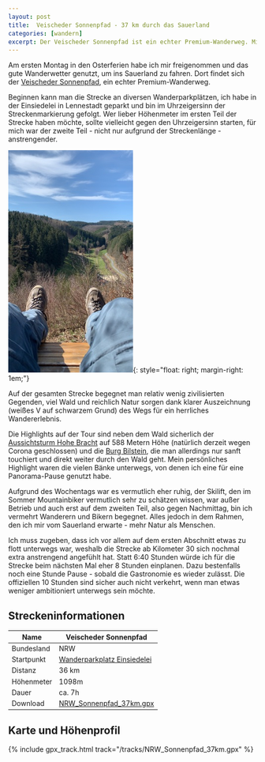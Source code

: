 ```yaml
---
layout: post
title:  Veischeder Sonnenpfad - 37 km durch das Sauerland
categories: [wandern]
excerpt: Der Veischeder Sonnenpfad ist ein echter Premium-Wanderweg. Mit seiner Länge von gut 37 km empfiehlt er sich für ein schönes Wanderwochenende. Ohne Hotels in der Corona-Pandemie musste ich ihn eben an einem Tag laufen.
---
```


Am ersten Montag in den Osterferien habe ich mir freigenommen und das gute Wanderwetter genutzt, um ins Sauerland zu fahren. Dort findet sich der [Veischeder Sonnenpfad](http://www.veischedetal.de/Veischeder-Sonnenpfad), ein echter Premium-Wanderweg.

Beginnen kann man die Strecke an diversen Wanderparkplätzen, ich habe in der Einsiedelei in Lennestadt geparkt und bin im Uhrzeigersinn der Streckenmarkierung gefolgt. Wer lieber  Höhenmeter im ersten Teil der Strecke haben möchte, sollte vielleicht gegen den Uhrzeigersinn starten, für mich war der zweite Teil - nicht nur aufgrund der Streckenlänge - anstrengender.

![Herr Hochhaus schreibt](/images/veischedersonnenbank.jpg){: style="float: right; margin-right: 1em;"}

Auf der gesamten Strecke begegnet man relativ wenig zivilisierten Gegenden, viel Wald und reichlich Natur sorgen dank klarer Auszeichnung (weißes V auf schwarzem Grund) des Wegs für ein herrliches Wandererlebnis.

Die Highlights auf der Tour sind neben dem Wald sicherlich der [Aussichtsturm Hohe Bracht](http://hohebracht.com) auf 588 Metern Höhe (natürlich derzeit wegen Corona geschlossen) und die [Burg Bilstein](https://de.wikipedia.org/wiki/Burg_Bilstein_(Lennestadt)), die man allerdings nur sanft touchiert und direkt weiter durch den Wald geht. Mein persönliches Highlight waren die vielen Bänke unterwegs, von denen ich eine für eine Panorama-Pause genutzt habe.

Aufgrund des Wochentags war es vermutlich eher ruhig, der Skilift, den im Sommer Mountainbiker vermutlich sehr zu schätzen wissen, war außer Betrieb und auch erst auf dem zweiten Teil, also gegen Nachmittag, bin ich vermehrt Wanderern und Bikern begegnet. Alles jedoch in dem Rahmen, den ich mir vom Sauerland erwarte - mehr Natur als Menschen.

Ich muss zugeben, dass ich vor allem auf dem ersten Abschnitt etwas zu flott unterwegs war, weshalb die Strecke ab Kilometer 30 sich nochmal extra anstrengend angefühlt hat. Statt 6:40 Stunden würde ich für die Strecke beim nächsten Mal eher 8 Stunden einplanen. Dazu bestenfalls noch eine Stunde Pause - sobald die Gastronomie es wieder zulässt. Die offiziellen 10 Stunden sind sicher auch nicht verkehrt, wenn man etwas weniger ambitioniert unterwegs sein möchte.

## Streckeninformationen

|Name             | Veischeder Sonnenpfad |
|-------          | -------        |
|Bundesland       | NRW            |
|Startpunkt       | [Wanderparkplatz Einsiedelei](https://goo.gl/maps/x1vLnibhECNUnNdW6) |
|Distanz          | 36 km          |
|Höhenmeter       | 1098m           |
|Dauer            | ca. 7h       |
|Download         | [NRW_Sonnenpfad_37km.gpx](/tracks/NRW_Sonnenpfad_37km.gpx) |

## Karte und Höhenprofil

{% include gpx_track.html track="/tracks/NRW_Sonnenpfad_37km.gpx" %}
